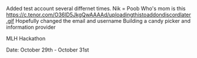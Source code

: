 Added test account several differnet times.
Nik = Poob
Who's mom is this https://c.tenor.com/O36lD5JkgQwAAAAd/uploadingthistoaddondiscordlater.gif
Hopefully changed the email and username
Building a candy picker and information provider

MLH Hackathon

Date: October 29th - October 31st

